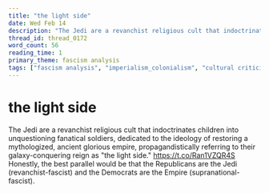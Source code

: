 ```yaml
---
title: "the light side"
date: Wed Feb 14
description: "The Jedi are a revanchist religious cult that indoctrinates children into unquestioning fanatical soldiers, dedicated to the ideology of restoring a..."
thread_id: thread_0172
word_count: 56
reading_time: 1
primary_theme: fascism analysis
tags: ["fascism analysis", "imperialism_colonialism", "cultural criticism", "covid_public health politics"]
---
```


# the light side

The Jedi are a revanchist religious cult that indoctrinates children into unquestioning fanatical soldiers, dedicated to the ideology of restoring a mythologized, ancient glorious empire, propagandistically referring to their galaxy-conquering reign as "the light side." https://t.co/Ran1VZQR4S Honestly, the best parallel would be that the Republicans are the Jedi (revanchist-fascist) and the Democrats are the Empire (supranational-fascist).